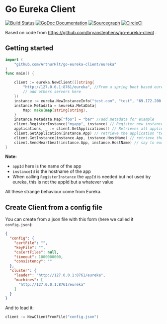 Go Eureka Client
================
[![Build Status](https://travis-ci.org/tietang/go-eureka-client.svg?branch=master)](https://travis-ci.org/tietang/go-eureka-client)
[![GoDoc Documentation](http://godoc.org/github.com/tietang/go-eureka-client?status.png)](<https://godoc.org/github.com/tietang/go-eureka-client>)
[![Sourcegraph](https://sourcegraph.com/github.com/tietang/go-eureka-client/-/badge.svg)](https://sourcegraph.com/github.com/tietang/go-eureka-client?badge)
[![CircleCI](https://circleci.com/gh/tietang/go-eureka-client.svg?style=svg)](https://circleci.com/gh/tietang/go-eureka-client)


Based on code from https://github.com/bryanstephens/go-eureka-client .

## Getting started

```go
import (
	"github.com/ArthurHlt/go-eureka-client/eureka"
)
func main() {

	client := eureka.NewClient([]string{
		"http://127.0.0.1:8761/eureka", //From a spring boot based eureka server
		// add others servers here
	})
	instance := eureka.NewInstanceInfo("test.com", "test", "69.172.200.235", 80, 30, false) //Create a new instance to register
	instance.Metadata = &eureka.MetaData{
		Map: make(map[string]string),
	}
	instance.Metadata.Map["foo"] = "bar" //add metadata for example
	client.RegisterInstance("myapp", instance) // Register new instance in your eureka(s)
	applications, _ := client.GetApplications() // Retrieves all applications from eureka server(s)
	client.GetApplication(instance.App) // retrieve the application "test"
	client.GetInstance(instance.App, instance.HostName) // retrieve the instance from "test.com" inside "test"" app
	client.SendHeartbeat(instance.App, instance.HostName) // say to eureka that your app is alive (here you must send heartbeat before 30 sec)
}
```

**Note:**
- `appId` here is the name of the app
- `instanceId` is the hostname of the app
- When calling `RegisterInstance` the `appId` is needed but not used by eureka, this is not the appId but a whatever value

All these strange behaviour come from Eureka.

## Create Client from a config file

You can create from a json file with this form (here we called it `config.json`):

```json
{
  "config": {
    "certFile": "",
    "keyFile": "",
    "caCertFiles": null,
    "timeout": 1000000000,
    "consistency": ""
  },
  "cluster": {
    "leader": "http://127.0.0.1:8761/eureka",
    "machines": [
      "http://127.0.0.1:8761/eureka"
    ]
  }
}
```

And to load it:

```go
client := NewClientFromFile("config.json")
```

